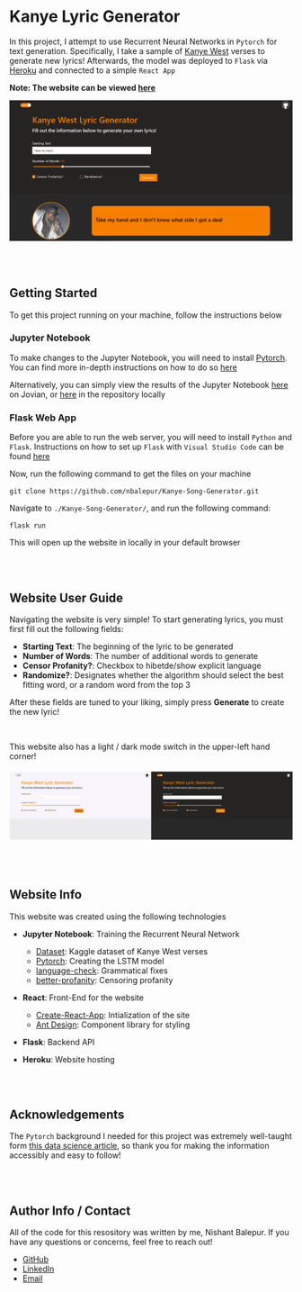 # Kanye Lyric Generator

In this project, I attempt to use Recurrent Neural Networks in `Pytorch` for text generation. Specifically, I take a sample of [Kanye West](https://en.wikipedia.org/wiki/Kanye_West) verses to generate new lyrics! Afterwards, the model was deployed to `Flask` via [Heroku](https://www.heroku.com/about) and connected to a simple `React App`

**Note: The website can be viewed [here](https://kanye-lyric-generator.herokuapp.com/)**

![thumbnail](./demo/thumbnail.PNG)

<br />
<br />

## Getting Started

To get this project running on your machine, follow the instructions below

### Jupyter Notebook

To make changes to the Jupyter Notebook, you will need to install [Pytorch](https://pytorch.org). You can find more in-depth instructions on how to do so [here](https://deeplizard.com/learn/video/UWlFM0R_x6I)

Alternatively, you can simply view the results of the Jupyter Notebook [here](https://jovian.ai/nishantbalepur/kanye-lyric-generator) on Jovian, or [here](./Kanye%20Lyric%20Generator.ipynb) in the repository locally

### Flask Web App

Before you are able to run the web server, you will need to install `Python` and `Flask`. Instructions on how to set up `Flask` with `Visual Studio Code` can be found [here](https://code.visualstudio.com/docs/python/tutorial-flask)

Now, run the following command to get the files on your machine

```
git clone https://github.com/nbalepur/Kanye-Song-Generator.git
```

Navigate to `./Kanye-Song-Generator/`, and run the following command:

```
flask run
```

This will open up the website in locally in your default browser

<br />
<br />

## Website User Guide

Navigating the website is very simple! To start generating lyrics, you must first fill out the following fields:

- **Starting Text**: The beginning of the lyric to be generated
- **Number of Words**: The number of additional words to generate
- **Censor Profanity?**: Checkbox to hibetde/show explicit language
- **Randomize?**: Designates whether the algorithm should select the best fitting word, or a random word from the top 3

After these fields are tuned to your liking, simply press **Generate** to create the new lyric!

<br />

This website also has a light / dark mode switch in the upper-left hand corner!

![themes](./demo/themes.png)

<br />
<br />

## Website Info

This website was created using the following technologies

- **Jupyter Notebook**: Training the Recurrent Neural Network
  - [Dataset](https://www.kaggle.com/viccalexander/kanyewestverses): Kaggle dataset of Kanye West verses
  - [Pytorch](https://pytorch.org/): Creating the LSTM model
  - [language-check](https://pypi.org/project/language-check/): Grammatical fixes
  - [better-profanity](https://pypi.org/project/better-profanity/): Censoring profanity
  
- **React**: Front-End for the website
  - [Create-React-App](https://github.com/facebook/create-react-app): Intialization of the site
  - [Ant Design](https://ant.design/): Component library for styling
  
- **Flask**: Backend API

- **Heroku**: Website hosting

<br />
<br />

## Acknowledgements

The `Pytorch` background I needed for this project was extremely well-taught form [this data science article](https://www.analyticsvidhya.com/blog/2020/08/build-a-natural-language-generation-nlg-system-using-pytorch/), so thank you for making the information accessibly and easy to follow!

<br />
<br />

## Author Info / Contact

All of the code for this resository was written by me, Nishant Balepur. If you have any questions or concerns, feel free to reach out!

- [GitHub](https://www.github.com/nbalepur)
- [LinkedIn](https://www.linkedin.com/in/nishant-balepur-a03818107/)
- [Email](mailto:balepur2@illinois.edu)
